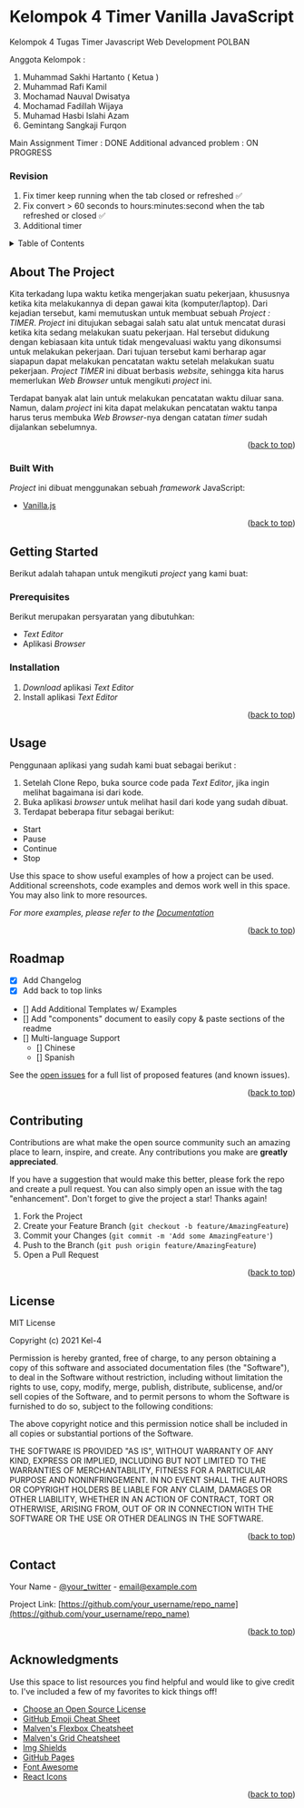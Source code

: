 # Kelompok 4 Timer Vanilla JavaScript
Kelompok 4 Tugas Timer Javascript Web Development POLBAN

Anggota Kelompok : 
1. Muhammad Sakhi Hartanto ( Ketua ) 
2. Muhammad Rafi Kamil 
3. Mochamad Nauval Dwisatya
4. Mochamad Fadillah Wijaya
5. Muhamad Hasbi Islahi Azam
6. Gemintang Sangkaji Furqon

Main Assignment Timer : DONE
Additional advanced problem : ON PROGRESS
### Revision
1. Fix timer keep running when the tab closed or refreshed ✅ 
2. Fix convert > 60 seconds to hours:minutes:second when the tab refreshed or closed ✅
3. Additional timer

<!-- TABLE OF CONTENTS -->
<details>
  <summary>Table of Contents</summary>
  <ol>
    <li>
      <a href="#about-the-project">About The Project</a>
      <ul>
        <li><a href="#built-with">Built With</a></li>
      </ul>
    </li>
    <li>
      <a href="#getting-started">Getting Started</a>
      <ul>
        <li><a href="#prerequisites">Prerequisites</a></li>
        <li><a href="#installation">Installation</a></li>
      </ul>
    </li>
    <li><a href="#usage">Usage</a></li>
    <li><a href="#roadmap">Roadmap</a></li>
    <li><a href="#contributing">Contributing</a></li>
    <li><a href="#license">License</a></li>
    <li><a href="#contact">Contact</a></li>
    <li><a href="#acknowledgments">Acknowledgments</a></li>
  </ol>
</details>



<!-- ABOUT THE PROJECT -->
## About The Project

Kita terkadang lupa waktu ketika mengerjakan suatu pekerjaan, khususnya ketika kita melakukannya di depan gawai kita (komputer/laptop). Dari kejadian tersebut, kami memutuskan untuk membuat sebuah _Project : TIMER_. _Project_ ini ditujukan sebagai salah satu alat untuk mencatat durasi ketika kita sedang melakukan suatu pekerjaan. Hal tersebut didukung dengan kebiasaan kita untuk tidak mengevaluasi waktu yang dikonsumsi untuk melakukan pekerjaan. Dari tujuan tersebut kami berharap agar siapapun dapat melakukan pencatatan waktu setelah melakukan suatu pekerjaan. _Project TIMER_ ini dibuat berbasis _website_, sehingga kita harus memerlukan _Web Browser_ untuk mengikuti _project_ ini.

Terdapat banyak alat lain untuk melakukan pencatatan waktu diluar sana. Namun, dalam _project_ ini kita dapat melakukan pencatatan waktu tanpa harus terus membuka _Web Browser_-nya dengan catatan _timer_ sudah dijalankan sebelumnya.

<p align="right">(<a href="#top">back to top</a>)</p>



### Built With

_Project_ ini dibuat menggunakan sebuah _framework_ JavaScript:

* [Vanilla.js](http://vanilla-js.com/)

<p align="right">(<a href="#top">back to top</a>)</p>



<!-- GETTING STARTED -->
## Getting Started

Berikut adalah tahapan untuk mengikuti _project_ yang kami buat:


### Prerequisites
Berikut merupakan persyaratan yang dibutuhkan:
* _Text_ _Editor_
* Aplikasi _Browser_

### Installation

1. _Download_ aplikasi _Text Editor_
2. Install aplikasi _Text Editor_

<p align="right">(<a href="#top">back to top</a>)</p>



<!-- USAGE EXAMPLES -->
## Usage

Penggunaan aplikasi yang sudah kami buat sebagai berikut :
1. Setelah Clone Repo, buka source code pada _Text Editor_, jika ingin melihat bagaimana isi dari kode.
2. Buka aplikasi _browser_ untuk melihat hasil dari kode yang sudah dibuat.
3. Terdapat beberapa fitur sebagai berikut:
  * Start
  * Pause
  * Continue
  * Stop

Use this space to show useful examples of how a project can be used. Additional screenshots, code examples and demos work well in this space. You may also link to more resources.

_For more examples, please refer to the [Documentation](https://example.com)_

<p align="right">(<a href="#top">back to top</a>)</p>



<!-- ROADMAP -->
## Roadmap

- [x] Add Changelog
- [x] Add back to top links
- [] Add Additional Templates w/ Examples
- [] Add "components" document to easily copy & paste sections of the readme
- [] Multi-language Support
    - [] Chinese
    - [] Spanish

See the [open issues](https://github.com/othneildrew/Best-README-Template/issues) for a full list of proposed features (and known issues).

<p align="right">(<a href="#top">back to top</a>)</p>



<!-- CONTRIBUTING -->
## Contributing

Contributions are what make the open source community such an amazing place to learn, inspire, and create. Any contributions you make are **greatly appreciated**.

If you have a suggestion that would make this better, please fork the repo and create a pull request. You can also simply open an issue with the tag "enhancement".
Don't forget to give the project a star! Thanks again!

1. Fork the Project
2. Create your Feature Branch (`git checkout -b feature/AmazingFeature`)
3. Commit your Changes (`git commit -m 'Add some AmazingFeature'`)
4. Push to the Branch (`git push origin feature/AmazingFeature`)
5. Open a Pull Request

<p align="right">(<a href="#top">back to top</a>)</p>



<!-- LICENSE -->
## License

MIT License

Copyright (c) 2021 Kel-4

Permission is hereby granted, free of charge, to any person obtaining a copy
of this software and associated documentation files (the "Software"), to deal
in the Software without restriction, including without limitation the rights
to use, copy, modify, merge, publish, distribute, sublicense, and/or sell
copies of the Software, and to permit persons to whom the Software is
furnished to do so, subject to the following conditions:

The above copyright notice and this permission notice shall be included in all
copies or substantial portions of the Software.

THE SOFTWARE IS PROVIDED "AS IS", WITHOUT WARRANTY OF ANY KIND, EXPRESS OR
IMPLIED, INCLUDING BUT NOT LIMITED TO THE WARRANTIES OF MERCHANTABILITY,
FITNESS FOR A PARTICULAR PURPOSE AND NONINFRINGEMENT. IN NO EVENT SHALL THE
AUTHORS OR COPYRIGHT HOLDERS BE LIABLE FOR ANY CLAIM, DAMAGES OR OTHER
LIABILITY, WHETHER IN AN ACTION OF CONTRACT, TORT OR OTHERWISE, ARISING FROM,
OUT OF OR IN CONNECTION WITH THE SOFTWARE OR THE USE OR OTHER DEALINGS IN THE
SOFTWARE.

<p align="right">(<a href="#top">back to top</a>)</p>



<!-- CONTACT -->
## Contact

Your Name - [@your_twitter](https://twitter.com/your_username) - email@example.com

Project Link: [https://github.com/your_username/repo_name](https://github.com/your_username/repo_name)

<p align="right">(<a href="#top">back to top</a>)</p>



<!-- ACKNOWLEDGMENTS -->
## Acknowledgments

Use this space to list resources you find helpful and would like to give credit to. I've included a few of my favorites to kick things off!

* [Choose an Open Source License](https://choosealicense.com)
* [GitHub Emoji Cheat Sheet](https://www.webpagefx.com/tools/emoji-cheat-sheet)
* [Malven's Flexbox Cheatsheet](https://flexbox.malven.co/)
* [Malven's Grid Cheatsheet](https://grid.malven.co/)
* [Img Shields](https://shields.io)
* [GitHub Pages](https://pages.github.com)
* [Font Awesome](https://fontawesome.com)
* [React Icons](https://react-icons.github.io/react-icons/search)

<p align="right">(<a href="#top">back to top</a>)</p>



<!-- MARKDOWN LINKS & IMAGES -->
<!-- https://www.markdownguide.org/basic-syntax/#reference-style-links -->
[contributors-shield]: https://img.shields.io/github/contributors/othneildrew/Best-README-Template.svg?style=for-the-badge
[contributors-url]: https://github.com/othneildrew/Best-README-Template/graphs/contributors
[forks-shield]: https://img.shields.io/github/forks/othneildrew/Best-README-Template.svg?style=for-the-badge
[forks-url]: https://github.com/othneildrew/Best-README-Template/network/members
[stars-shield]: https://img.shields.io/github/stars/othneildrew/Best-README-Template.svg?style=for-the-badge
[stars-url]: https://github.com/othneildrew/Best-README-Template/stargazers
[issues-shield]: https://img.shields.io/github/issues/othneildrew/Best-README-Template.svg?style=for-the-badge
[issues-url]: https://github.com/othneildrew/Best-README-Template/issues
[license-shield]: https://img.shields.io/github/license/othneildrew/Best-README-Template.svg?style=for-the-badge
[license-url]: https://github.com/othneildrew/Best-README-Template/blob/master/LICENSE.txt
[linkedin-shield]: https://img.shields.io/badge/-LinkedIn-black.svg?style=for-the-badge&logo=linkedin&colorB=555
[linkedin-url]: https://linkedin.com/in/othneildrew
[product-screenshot]: images/screenshot.png
